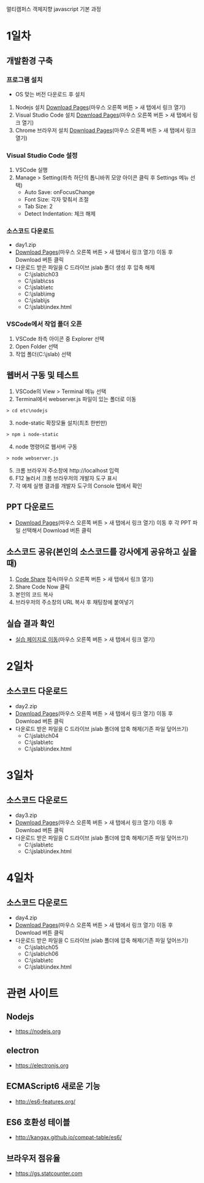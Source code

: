 멀티캠퍼스 객체지향 javascript 기본 과정

# 1일차
## 개발환경 구축
### 프로그램 설치
* OS 맞는 버전 다운로드 후 설치
1. Nodejs 설치 [Download Pages](https://nodejs.org/en/download/)(마우스 오른쪽 버튼 > 새 탭에서 링크 열기)
2. Visual Studio Code 설치 [Download Pages](https://code.visualstudio.com/download)(마우스 오른쪽 버튼 > 새 탭에서 링크 열기)
3. Chrome 브라우저 설치 [Download Pages](https://www.google.com/chrome)(마우스 오른쪽 버튼 > 새 탭에서 링크 열기)

### Visual Studio Code 설정
1. VSCode 실행
2. Manage > Setting(좌측 하단의 톱니바퀴 모양 아이콘 클릭 후 Settings 메뉴 선택)
    * Auto Save: onFocusChange
    * Font Size: 각자 맞춰서 조절
    * Tab Size: 2
    * Detect Indentation: 체크 해제

### 소스코드 다운로드
* day1.zip
* [Download Pages](https://github.com/uzoolove/js202101/blob/main/sample/day1.zip)(마우스 오른쪽 버튼 > 새 탭에서 링크 열기) 이동 후 Download 버튼 클릭
* 다운로드 받은 파일을 C 드라이브 jslab 폴더 생성 후 압축 해제
  * C:\jslab\ch03
  * C:\jslab\css
  * C:\jslab\etc
  * C:\jslab\img
  * C:\jslab\js
  * C:\jslab\index.html

### VSCode에서 작업 폴더 오픈
1. VSCode 좌측 아이콘 중 Explorer 선택
2. Open Folder 선택
3. 작업 폴더(C:\jslab) 선택

## 웹버서 구동 및 테스트
1. VSCode의 View > Terminal 메뉴 선택
2. Terminal에서 webserver.js 파일이 있는 폴더로 이동
```
> cd etc\nodejs
```
3. node-static 확장모듈 설치(최초 한번만)
```
> npm i node-static
```
4. node 명령어로 웹서버 구동
```
> node webserver.js
```
5. 크롬 브라우저 주소창에 http://localhost 입력
6. F12 눌러서 크롬 브라우저의 개발자 도구 표시
7. 각 예제 실행 결과를 개발자 도구의 Console 탭에서 확인

## PPT 다운로드
* [Download Pages](https://github.com/uzoolove/js202101/blob/main/PPT)(마우스 오른쪽 버튼 > 새 탭에서 링크 열기) 이동 후 각 PPT 파일 선택해서 Download 버튼 클릭

## 소스코드 공유(본인의 소스코드를 강사에게 공유하고 싶을때)
1. [Code Share](https://codeshare.io/) 접속(마우스 오른쪽 버튼 > 새 탭에서 링크 열기)
2. Share Code Now 클릭
3. 본인의 코드 복사
4. 브라우저의 주소창의 URL 복사 후 채팅창에 붙여넣기

## 실습 결과 확인
* [실습 페이지로 이동](https://uzoolove.github.io/js202101/)(마우스 오른쪽 버튼 > 새 탭에서 링크 열기)

# 2일차
## 소스코드 다운로드
* day2.zip
* [Download Pages](https://github.com/uzoolove/js202101/blob/main/sample/day2.zip)(마우스 오른쪽 버튼 > 새 탭에서 링크 열기) 이동 후 Download 버튼 클릭
* 다운로드 받은 파일을 C 드라이브 jslab 폴더에 압축 해제(기존 파일 덮어쓰기)
  * C:\jslab\ch04
  * C:\jslab\etc
  * C:\jslab\index.html

# 3일차
## 소스코드 다운로드
* day3.zip
* [Download Pages](https://github.com/uzoolove/js202101/blob/main/sample/day3.zip)(마우스 오른쪽 버튼 > 새 탭에서 링크 열기) 이동 후 Download 버튼 클릭
* 다운로드 받은 파일을 C 드라이브 jslab 폴더에 압축 해제(기존 파일 덮어쓰기)
  * C:\jslab\etc
  * C:\jslab\index.html

# 4일차
## 소스코드 다운로드
* day4.zip
* [Download Pages](https://github.com/uzoolove/js202101/blob/main/sample/day4.zip)(마우스 오른쪽 버튼 > 새 탭에서 링크 열기) 이동 후 Download 버튼 클릭
* 다운로드 받은 파일을 C 드라이브 jslab 폴더에 압축 해제(기존 파일 덮어쓰기)
  * C:\jslab\ch05
  * C:\jslab\ch06
  * C:\jslab\etc
  * C:\jslab\index.html

# 관련 사이트
## Nodejs
* https://nodejs.org
## electron
* https://electronjs.org
## ECMAScript6 새로운 기능
* http://es6-features.org/
## ES6 호환성 테이블
* http://kangax.github.io/compat-table/es6/
## 브라우저 점유율
* https://gs.statcounter.com
